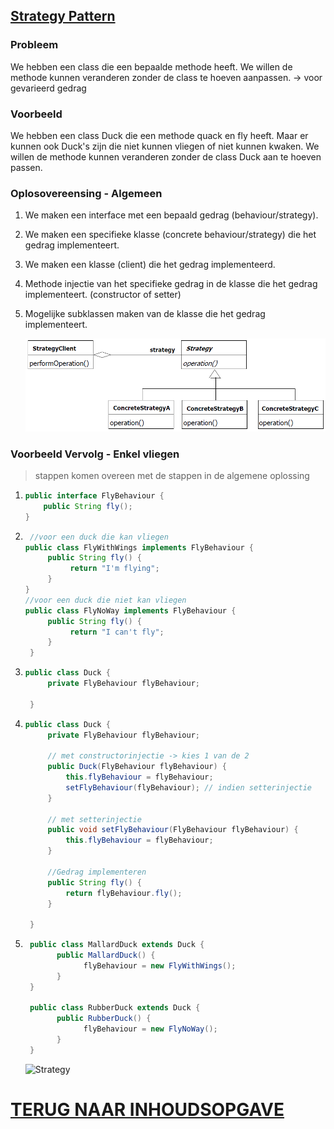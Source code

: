 ## [Strategy Pattern](https://youtu.be/v9ejT8FO-7I?list=PLrhzvIcii6GNjpARdnO4ueTUAVR9eMBpc)

### Probleem

We hebben een class die een bepaalde methode heeft. We willen de methode kunnen veranderen zonder de class te hoeven aanpassen. -> voor gevarieerd gedrag

### Voorbeeld

We hebben een class Duck die een methode quack en fly heeft. Maar er kunnen ook Duck's zijn die niet kunnen vliegen of niet kunnen kwaken. We willen de methode kunnen veranderen zonder de class Duck aan te hoeven passen.

### Oplosovereensing - Algemeen

1. We maken een interface met een bepaald gedrag (behaviour/strategy).
2. We maken een specifieke klasse (concrete behaviour/strategy) die het gedrag implementeert.
3. We maken een klasse (client) die het gedrag implementeerd.
4. Methode injectie van het specifieke gedrag in de klasse die het gedrag implementeert. (constructor of setter)
5. Mogelijke subklassen maken van de klasse die het gedrag implementeert.

   ![Strategy](Strategy.png)

### Voorbeeld Vervolg - Enkel vliegen

> stappen komen overeen met de stappen in de algemene oplossing

1. ```java
   public interface FlyBehaviour {
       public String fly();
   }
   ```

2. ```java
    //voor een duck die kan vliegen
   public class FlyWithWings implements FlyBehaviour {
        public String fly() {
             return "I'm flying";
        }
   }
   //voor een duck die niet kan vliegen
   public class FlyNoWay implements FlyBehaviour {
        public String fly() {
             return "I can't fly";
        }
    }
   ```

3. ```java
   public class Duck {
        private FlyBehaviour flyBehaviour;

    }

   ```

4. ```java
   public class Duck {
        private FlyBehaviour flyBehaviour;

        // met constructorinjectie -> kies 1 van de 2
        public Duck(FlyBehaviour flyBehaviour) {
            this.flyBehaviour = flyBehaviour;
            setFlyBehaviour(flyBehaviour); // indien setterinjectie
        }

        // met setterinjectie
        public void setFlyBehaviour(FlyBehaviour flyBehaviour) {
            this.flyBehaviour = flyBehaviour;
        }

        //Gedrag implementeren
        public String fly() {
            return flyBehaviour.fly();
        }

    }

   ```

5. ```java
    public class MallardDuck extends Duck {
          public MallardDuck() {
                flyBehaviour = new FlyWithWings();
          }
    }

    public class RubberDuck extends Duck {
          public RubberDuck() {
                flyBehaviour = new FlyNoWay();
          }
    }
   ```

   ![Strategy](StrategyDucks.png)

# [TERUG NAAR INHOUDSOPGAVE](../README.md)
